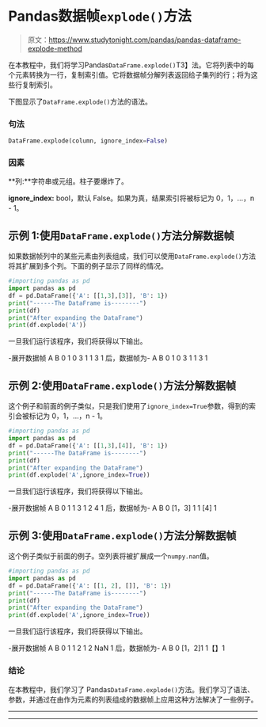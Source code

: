 # Pandas数据帧`explode()`方法

> 原文：<https://www.studytonight.com/pandas/pandas-dataframe-explode-method>

在本教程中，我们将学习Pandas`DataFrame.explode()`T3】法。它将列表中的每个元素转换为一行，复制索引值。它将数据帧分解列表返回给子集列的行；将为这些行复制索引。

下图显示了`DataFrame.explode()`方法的语法。

### 句法

```py
DataFrame.explode(column, ignore_index=False)
```

### 因素

**列:**字符串或元组。柱子要爆炸了。

**ignore_index:** bool，默认 False。如果为真，结果索引将被标记为 0，1，…，n - 1。

## 示例 1:使用`DataFrame.explode()`方法分解数据帧

如果数据帧列中的某些元素由列表组成，我们可以使用`DataFrame.explode()`方法将其扩展到多个列。下面的例子显示了同样的情况。

```py
#importing pandas as pd
import pandas as pd
df = pd.DataFrame({'A': [[1,3],[3]], 'B': 1})
print("------The DataFrame is--------")
print(df)
print("After expanding the DataFrame")
print(df.explode('A'))
```

一旦我们运行该程序，我们将获得以下输出。

-展开数据帧
A B
0 1
0 3 1
1 3 1
后，数据帧为-
A B
0 1
0 3 1
1 3 1

## 示例 2:使用`DataFrame.explode()`方法分解数据帧

这个例子和前面的例子类似，只是我们使用了`ignore_index=True`参数，得到的索引会被标记为 0，1，…，n - 1。

```py
#importing pandas as pd
import pandas as pd
df = pd.DataFrame({'A': [[1,3],[4]], 'B': 1})
print("------The DataFrame is--------")
print(df)
print("After expanding the DataFrame")
print(df.explode('A',ignore_index=True))
```

一旦我们运行该程序，我们将获得以下输出。

-展开数据帧
A B
0 1
1 3 1
2 4 1 后，数据帧为-
A B
0 [1，3] 1
1 [4] 1

## 示例 3:使用`DataFrame.explode()`方法分解数据帧

这个例子类似于前面的例子。空列表将被扩展成一个`numpy.nan`值。

```py
#importing pandas as pd
import pandas as pd
df = pd.DataFrame({'A': [[1, 2], []], 'B': 1})
print("------The DataFrame is--------")
print(df)
print("After expanding the DataFrame")
print(df.explode('A',ignore_index=True))
```

一旦我们运行该程序，我们将获得以下输出。

-展开数据帧
A B
0 1
1 2 1
2 NaN 1 后，数据帧为-
A B
0 [1，2]1
1【】1

### 结论

在本教程中，我们学习了 Pandas`DataFrame.explode()`方法。我们学习了语法、参数，并通过在由作为元素的列表组成的数据帧上应用这种方法解决了一些例子。

* * *

* * *